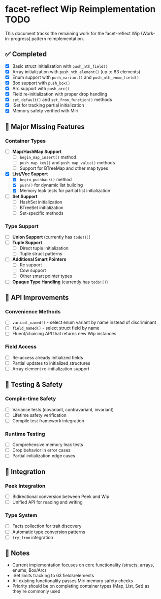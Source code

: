 # facet-reflect Wip Reimplementation TODO

This document tracks the remaining work for the facet-reflect Wip (Work-in-progress) pattern reimplementation.

## ✅ Completed
- [x] Basic struct initialization with `push_nth_field()`
- [x] Array initialization with `push_nth_element()` (up to 63 elements)
- [x] Enum support with `push_variant()` and `push_nth_enum_field()`
- [x] Box<T> support with `push_box()`
- [x] Arc<T> support with `push_arc()`
- [x] Field re-initialization with proper drop handling
- [x] `set_default()` and `set_from_function()` methods
- [x] ISet for tracking partial initialization
- [x] Memory safety verified with Miri

## 🚧 Major Missing Features

### Container Types
- [ ] **Map/HashMap Support**
  - [ ] `begin_map_insert()` method
  - [ ] `push_map_key()` and `push_map_value()` methods
  - [ ] Support for BTreeMap and other map types

- [x] **List/Vec Support**
  - [x] `begin_pushback()` method
  - [x] `push()` for dynamic list building
  - [x] Memory leak tests for partial list initialization

- [ ] **Set Support**
  - [ ] HashSet initialization
  - [ ] BTreeSet initialization
  - [ ] Set-specific methods

### Type Support
- [ ] **Union Support** (currently has `todo!()`)
- [ ] **Tuple Support**
  - [ ] Direct tuple initialization
  - [ ] Tuple struct patterns
- [ ] **Additional Smart Pointers**
  - [ ] Rc<T> support
  - [ ] Cow<T> support
  - [ ] Other smart pointer types
- [ ] **Opaque Type Handling** (currently has `todo!()`)

## 🔧 API Improvements

### Convenience Methods
- [ ] `variant_named()` - select enum variant by name instead of discriminant
- [ ] `field_named()` - select struct field by name
- [ ] Fluent/chaining API that returns new Wip instances

### Field Access
- [ ] Re-access already initialized fields
- [ ] Partial updates to initialized structures
- [ ] Array element re-initialization support

## 🧪 Testing & Safety

### Compile-time Safety
- [ ] Variance tests (covariant, contravariant, invariant)
- [ ] Lifetime safety verification
- [ ] Compile test framework integration

### Runtime Testing
- [ ] Comprehensive memory leak tests
- [ ] Drop behavior in error cases
- [ ] Partial initialization edge cases

## 🔗 Integration

### Peek Integration
- [ ] Bidirectional conversion between Peek and Wip
- [ ] Unified API for reading and writing

### Type System
- [ ] Facts collection for trait discovery
- [ ] Automatic type conversion patterns
- [ ] `try_from` integration

## 📝 Notes

- Current implementation focuses on core functionality (structs, arrays, enums, Box/Arc)
- ISet limits tracking to 63 fields/elements
- All existing functionality passes Miri memory safety checks
- Priority should be on completing container types (Map, List, Set) as they're commonly used